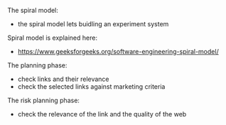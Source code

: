 The spiral model:
- the spiral model lets buidling an experiment system

Spiral model is explained here:
- https://www.geeksforgeeks.org/software-engineering-spiral-model/

The planning phase:
- check links and their relevance
- check the selected links against marketing criteria

The risk planning phase:
- check the relevance of the link and the quality of the web
